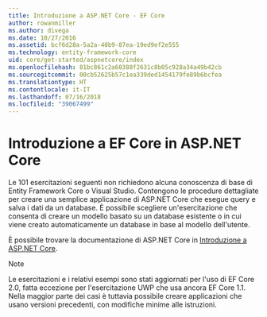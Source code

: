 ```yaml
---
title: Introduzione a ASP.NET Core - EF Core
author: rowanmiller
ms.author: divega
ms.date: 10/27/2016
ms.assetid: bcf6d28a-5a2a-40b9-87ea-19ed9ef2e555
ms.technology: entity-framework-core
uid: core/get-started/aspnetcore/index
ms.openlocfilehash: 81bc861c2a60388f2631c8b05c928a34a49b42cb
ms.sourcegitcommit: 00cb52625b57c1ea339ded1454179fe89b6bcfea
ms.translationtype: HT
ms.contentlocale: it-IT
ms.lasthandoff: 07/16/2018
ms.locfileid: "39067499"
---
```

# <a name="getting-started-with-ef-core-on-aspnet-core"></a>Introduzione a EF Core in ASP.NET Core

Le 101 esercitazioni seguenti non richiedono alcuna conoscenza di base di Entity Framework Core o Visual Studio. Contengono le procedure dettagliate per creare una semplice applicazione di ASP.NET Core che esegue query e salva i dati da un database. È possibile scegliere un'esercitazione che consenta di creare un modello basato su un database esistente o in cui viene creato automaticamente un database in base al modello dell'utente.

È possibile trovare la documentazione di ASP.NET Core in [Introduzione a ASP.NET Core](/aspnet/core/).

> [!NOTE]  
> Le esercitazioni e i relativi esempi sono stati aggiornati per l'uso di EF Core 2.0, fatta eccezione per l'esercitazione UWP che usa ancora EF Core 1.1. Nella maggior parte dei casi è tuttavia possibile creare applicazioni che usano versioni precedenti, con modifiche minime alle istruzioni.
